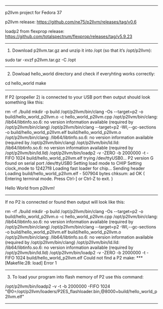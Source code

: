 ************************************************************************

p2llvm project for Fedora 37 

p2llvm release:
https://github.com/ne75/p2llvm/releases/tag/v0.6

loadp2 from flexprop release:
https://github.com/totalspectrum/flexprop/releases/tag/v5.9.23

***************************************************************************

1. Download p2llvm.tar.gz and unzip it into /opt (so that it’s /opt/p2llvm): 

sudo tar -xvzf p2llvm.tar.gz -C /opt

***************************************************************************

2. Dowload hello_world directory and check if everyhting works correctly:

cd hello_world
make

***************************************************************************

If P2 (propeller 2) is connected to your USB port then output should look something like this:

rm -rf ./build
mkdir -p build
/opt/p2llvm/bin/clang -Os --target=p2 -o build/hello_world_p2llvm.o -c hello_world_p2llvm.cpp
/opt/p2llvm/bin/clang: /lib64/libtinfo.so.6: no version information available (required by /opt/p2llvm/bin/clang)
/opt/p2llvm/bin/clang --target=p2 -Wl,--gc-sections -o build/hello_world_p2llvm.elf build/hello_world_p2llvm.o
/opt/p2llvm/bin/clang: /lib64/libtinfo.so.6: no version information available (required by /opt/p2llvm/bin/clang)
/opt/p2llvm/bin/ld.lld: /lib64/libtinfo.so.6: no version information available (required by /opt/p2llvm/bin/ld.lld)
/opt/p2llvm/bin/loadp2 -v -ZERO -b 2000000 -t -FIFO 1024 build/hello_world_p2llvm.elf
trying /dev/ttyUSB0...
P2 version G found on serial port /dev/ttyUSB0
Setting load mode to CHIP
Setting clock_mode to 12427f8
Loading fast loader for chip...
Sending header
Loading build/hello_world_p2llvm.elf - 507904 bytes
chksum: ad OK
( Entering terminal mode.  Press Ctrl-] or Ctrl-Z to exit. )

Hello World from p2llvm!

***************************************************************************

If no P2 is connected or found then output will look like this:

rm -rf ./build
mkdir -p build
/opt/p2llvm/bin/clang -Os --target=p2 -o build/hello_world_p2llvm.o -c hello_world_p2llvm.cpp
/opt/p2llvm/bin/clang: /lib64/libtinfo.so.6: no version information available (required by /opt/p2llvm/bin/clang)
/opt/p2llvm/bin/clang --target=p2 -Wl,--gc-sections -o build/hello_world_p2llvm.elf build/hello_world_p2llvm.o
/opt/p2llvm/bin/clang: /lib64/libtinfo.so.6: no version information available (required by /opt/p2llvm/bin/clang)
/opt/p2llvm/bin/ld.lld: /lib64/libtinfo.so.6: no version information available (required by /opt/p2llvm/bin/ld.lld)
/opt/p2llvm/bin/loadp2 -v -ZERO -b 2000000 -t -FIFO 1024 build/hello_world_p2llvm.elf
Could not find a P2
make: *** [Makefile:28: load] Error 1

****************************************************************************
 
3. To load your program into flash memory of P2 use this command:

/opt/p2llvm/bin/loadp2 -v -t -b 2000000 -FIFO 1024 "@0=/opt/p2llvm/loaders/P2ES_flashloader.bin,@8000+build/hello_world_p2llvm.elf"

****************************************************************************

